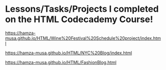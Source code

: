 # Lessons/Tasks/Projects I completed on the HTML Codecademy Course!

https://hamza-musa.github.io/HTML/Wine%20Festival%20Schedule%20project/index.html

https://hamza-musa.github.io/HTML/NYC%20Blog/index.html

https://hamza-musa.github.io/HTML/FashionBlog.html

